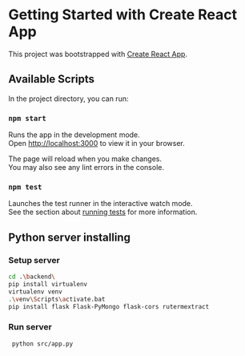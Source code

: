 # Getting Started with Create React App

This project was bootstrapped with [Create React App](https://github.com/facebook/create-react-app).

## Available Scripts

In the project directory, you can run:

### `npm start`

Runs the app in the development mode.\
Open [http://localhost:3000](http://localhost:3000) to view it in your browser.

The page will reload when you make changes.\
You may also see any lint errors in the console.

### `npm test`

Launches the test runner in the interactive watch mode.\
See the section about [running tests](https://facebook.github.io/create-react-app/docs/running-tests) for more information.

## Python server installing
### Setup server
```sh
cd .\backend\
pip install virtualenv
virtualenv venv
.\venv\Scripts\activate.bat
pip install flask Flask-PyMongo flask-cors rutermextract
```
### Run server
```sh
 python src/app.py 
```

